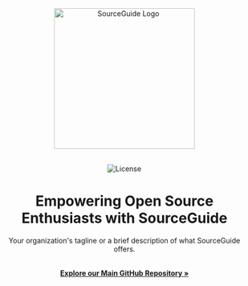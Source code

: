 <div align="center">
  <a href="YOUR_WEBSITE_URL" target="_blank">
  <picture>
    <source media="(prefers-color-scheme: dark)" srcset="URL_TO_DARK_LOGO">
    <img alt="SourceGuide Logo" src="URL_TO_LIGHT_LOGO" width="280"/>
  </picture>
  </a>
</div>

<br/>

<p align="center">
 
  <img src="https://img.shields.io/github/license/sourceguidehq/sourceguide" alt="License">
</p>

<h1 align="center">Empowering Open Source Enthusiasts with SourceGuide</h1>

<div align="center">
Your organization's tagline or a brief description of what SourceGuide offers.
</div>

<p align="center">
  <br />
  <a href="LINK_TO_YOUR_MAIN_GITHUB_REPO" rel="dofollow"><strong>Explore our Main GitHub Repository »</strong></a>
  <br />
</p>

